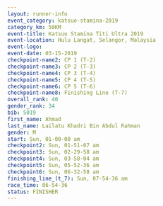 ```yaml
---
layout: runner-info 
event_category: katsuo-stamina-2019 
category_km: 50KM 
event-title: Katsuo Stamina Titi Ultra 2019 
event-location: Hulu Langat, Selangor, Malaysia 
event-logo: 
event-date: 03-15-2019 
checkpoint-name2: CP 1 (T-2) 
checkpoint-name3: CP 2 (T-3) 
checkpoint-name4: CP 3 (T-4) 
checkpoint-name5: CP 4 (T-5) 
checkpoint-name6: CP 5 (T-6) 
checkpoint-name8: Finishing Line (T-7) 
overall_rank: 40
gender_rank: 34
bib: 5019
first_name: Ahmad
last_name: Lailatu Khadri Bin Abdul Rahman
gender: M
start: Sun, 01-00-00 am
checkpoint2: Sun, 01-51-07 am
checkpoint3: Sun, 02-29-58 am
checkpoint4: Sun, 03-58-04 am
checkpoint5: Sun, 05-52-36 am
checkpoint6: Sun, 06-32-58 am
finishing_line_(t_7): Sun, 07-54-36 am
race_time: 06-54-36
status: FINISHER
---
```

